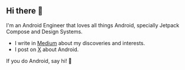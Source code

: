 ## Hi there 👋
I'm an Android Engineer that loves all things Android, specially Jetpack Compose and Design Systems.

- I write in [Medium](https://medium.com/@sotti) about my discoveries and interests.
- I post on [X]([https://medium.com/@sotti](https://x.com/Sotttti)) about Android.

If you do Android, say hi! 👋
